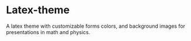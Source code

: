 # Latex-theme
A latex theme with customizable forms colors, and background images for presentations in math and physics. 
